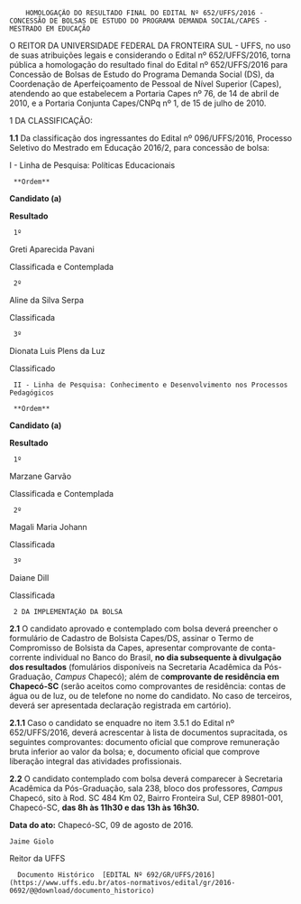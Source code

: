        HOMOLOGAÇÃO DO RESULTADO FINAL DO EDITAL Nº 652/UFFS/2016 - CONCESSÃO DE BOLSAS DE ESTUDO DO PROGRAMA DEMANDA SOCIAL/CAPES - MESTRADO EM EDUCAÇÃO  

O REITOR DA UNIVERSIDADE FEDERAL DA FRONTEIRA SUL - UFFS, no uso de suas atribuições legais e considerando o Edital nº 652/UFFS/2016, torna pública a homologação do resultado final do Edital nº 652/UFFS/2016 para Concessão de Bolsas de Estudo do Programa Demanda Social (DS), da Coordenação de Aperfeiçoamento de Pessoal de Nível Superior (Capes), atendendo ao que estabelecem a Portaria Capes nº 76, de 14 de abril de 2010, e a Portaria Conjunta Capes/CNPq nº 1, de 15 de julho de 2010.

 1 DA CLASSIFICAÇÃO:

 **1.1** Da classificação dos ingressantes do Edital nº 096/UFFS/2016, Processo Seletivo do Mestrado em Educação 2016/2, para concessão de bolsa:

 I - Linha de Pesquisa: Políticas Educacionais

     **Ordem** 

   **Candidato (a)**

   **Resultado** 

     1º 

   Greti Aparecida Pavani

   Classificada e Contemplada

     2º 

   Aline da Silva Serpa

   Classificada 

     3º 

   Dionata Luis Plens da Luz

   Classificado

     II - Linha de Pesquisa: Conhecimento e Desenvolvimento nos Processos Pedagógicos

     **Ordem** 

   **Candidato (a)**

   **Resultado** 

     1º 

   Marzane Garvão

   Classificada e Contemplada

     2º 

   Magali Maria Johann

   Classificada

     3º 

   Daiane Dill

   Classificada

     2 DA IMPLEMENTAÇÃO DA BOLSA

 **2.1** O candidato aprovado e contemplado com bolsa deverá preencher o formulário de Cadastro de Bolsista Capes/DS, assinar o Termo de Compromisso de Bolsista da Capes, apresentar comprovante de conta-corrente individual no Banco do Brasil, **no dia subsequente à divulgação dos resultados** (fomulários disponíveis na Secretaria Acadêmica da Pós-Graduação, *Campus* Chapecó); além de c**omprovante de residência em Chapecó-SC** (serão aceitos como comprovantes de residência: contas de água ou de luz, ou de telefone no nome do candidato. No caso de terceiros, deverá ser apresentada declaração registrada em cartório).

 **2.1.1** Caso o candidato se enquadre no item 3.5.1 do Edital nº 652/UFFS/2016, deverá acrescentar à lista de documentos supracitada, os seguintes comprovantes: documento oficial que comprove remuneração bruta inferior ao valor da bolsa; e, documento oficial que comprove liberação integral das atividades profissionais.

 **2.2** O candidato contemplado com bolsa deverá comparecer à Secretaria Acadêmica da Pós-Graduação, sala 238, bloco dos professores, *Campus* Chapecó, sito à Rod. SC 484 Km 02, Bairro Fronteira Sul, CEP 89801-001, Chapecó-SC, **das 8h às 11h30 e das 13h às 16h30.**

  

   **Data do ato:** Chapecó-SC, 09 de agosto de 2016.   
 

    Jaime Giolo   
 Reitor da UFFS 

      Documento Histórico  [EDITAL Nº 692/GR/UFFS/2016](https://www.uffs.edu.br/atos-normativos/edital/gr/2016-0692/@@download/documento_historico)     
      